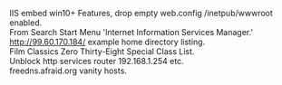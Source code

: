 IIS embed win10+ Features, drop empty web.config /inetpub/wwwroot enabled.                  
From Search Start Menu 'Internet Information Services Manager.'                         
http://99.60.170.184/ example home directory listing.                                  
Film Classics Zero Thirty-Eight Special Class List.                                      
Unblock http services router 192.168.1.254 etc.                                         
freedns.afraid.org vanity hosts.
